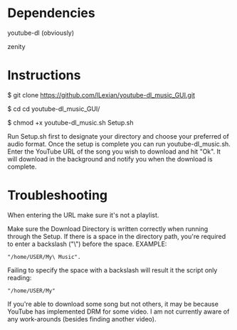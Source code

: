# Dependencies 
youtube-dl (obviously) 

zenity

# Instructions

$ git clone https://github.com/lLexian/youtube-dl_music_GUI.git

$ cd cd youtube-dl_music_GUI/

$ chmod +x youtube-dl_music.sh Setup.sh

Run Setup.sh first to designate your directory and choose your preferred of audio format.
Once the setup is complete you can run youtube-dl_music.sh.
Enter the YouTube URL of the song you wish to download and hit "Ok".
It will download in the background and notify you when the download is complete.

# Troubleshooting
When entering the URL make sure it's not a playlist.


Make sure the Download Directory is written correctly when running through the Setup. If there is a space in the directory path, you're required to enter a backslash ("\\") before the space. EXAMPLE:

    "/home/USER/My\ Music".
      
Failing to specify the space with a backslash will result it the script only reading:

    "/home/USER/My"
    
If you're able to download some song but not others, it may be because YouTube has implemented DRM for some video. I am not currently aware of any work-arounds (besides finding another video).

